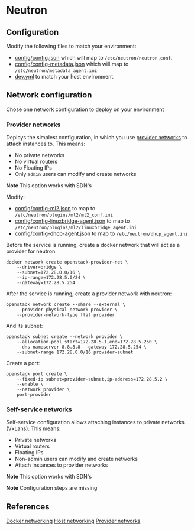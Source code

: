 # Neutron

## Configuration

Modify the following files to match your environment:

* [config/config.json](config/config.json) which will map to `/etc/neutron/neutron.conf`.
* [config/config-metadata.json](config/config-metadata.json) which will map to `/etc/neutron/metadata_agent.ini`
* [dev.yml](dev.yml) to match your host environment.

## Network configuration

Chose one network configuration to deploy on your environment

### Provider networks

Deploys the simplest configuration, in which you use [provider networks](https://docs.openstack.org/newton/install-guide-rdo/launch-instance-networks-provider.html) to attach instances to. This means:

* No private networks
* No virtual routers
* No Floating IPs
* Only `admin` users can modify and create networks

**Note** This option works with SDN's

Modify:

* [config/config-ml2.json](config/config-ml2.json) to map to `/etc/neutron/plugins/ml2/ml2_conf.ini`
* [config/config-linuxbridge-agent.json](config/config-linuxbridge-agent.json) to map to `/etc/neutron/plugins/ml2/linuxbridge_agent.ini`
* [config/config-dhcp-agent.json](config/config-dhcp-agent.json) to map to `/etc/neutron/dhcp_agent.ini`

Before the service is running, create a docker network that will act as a provider for neutron:

    docker network create openstack-provider-net \
        --driver=bridge \
        --subnet=172.28.0.0/16 \
        --ip-range=172.28.5.0/24 \
        --gateway=172.28.5.254

After the service is running, create a provider network with neutron:

    openstack network create --share --external \
        --provider-physical-network provider \
        --provider-network-type flat provider

And its subnet:

    openstack subnet create --network provider \
        --allocation-pool start=172.28.5.1,end=172.28.5.250 \
        --dns-nameserver 8.8.8.8 --gateway 172.28.5.254 \
        --subnet-range 172.28.0.0/16 provider-subnet

Create a port:

    openstack port create \
        --fixed-ip subnet=provider-subnet,ip-address=172.28.5.2 \
        --enable \
        --network provider \
        port-provider

### Self-service networks

Self-service configuration allows attaching instances to private networks (VxLans). This means:

* Private networks
* Virtual routers
* Floating IPs
* Non-admin users can modify and create networks
* Attach instances to provider networks

**Note** This option works with SDN's

**Note** Configuration steps are missing

## References

[Docker networking](https://docs.docker.com/engine/reference/commandline/network_create/#specify-advanced-options)
[Host networking](https://docs.openstack.org/neutron/pike/install/environment-networking-obs.html)
[Provider networks](https://docs.openstack.org/neutron/pike/install/controller-install-option1-obs.html)